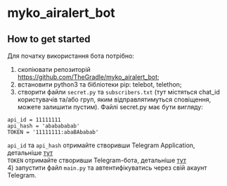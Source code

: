 # myko_airalert_bot
## How to get started
Для початку використання бота потрібно:
1) cкопіювати репозиторій https://github.com/TheGradle/myko_airalert_bot;
2) встановити python3 та бібліотеки pip: telebot, telethon;
3) cтворити файли <code>secret.py</code> та <code>subscribers.txt</code> (тут містяться chat_id користувачів та/або груп, яким відправлятимуться сповіщення, можете залишити пустим). Файлі secret.py має бути вигляду:
<pre><code>api_id = 11111111
api_hash = 'ababababab'
TOKEN = '11111111:abaBAbabab'
</code></pre>
<code>api_id</code> та <code>api_hash</code> отримайте створивши Telegram Application, детальніше <a href="https://core.telegram.org/api/obtaining_api_id" target="_blank">тут</a><br>
<code>TOKEN</code> отримайте створивши Telegram-бота, детальніше <a href="https://core.telegram.org/bots" target="_blank">тут</a>
<br>4) запустити файл <code>main.py</code> та автентифікуватись через свій акаунт Telegram.
